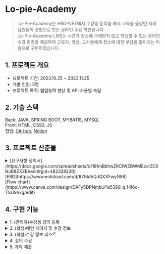 # Lo-pie-Academy
>Lo-Pie-Academy는 HRD-NET에서 수강생 등록을 해서 교육을 들었던 저희 팀원들의 경험으로 만든 온라인 수강 학원입니다.<br>
Lo-Pie-Academy LMS는 시간과 장소에 구애받지 않고 학습할 수 있는 온라인 수강 환경을 제공하여 근로자, 학생, 교사들에게 장소에 대한 부담을 줄이자는 마음으로 구현하였습니다.

## 1. 프로젝트 개요
* 프로젝트 기간: 2023.10.25 ~ 2023.11.25   
* 개발 인원:  5명
* 프로젝트 목적: 협업능력 향상 및 API 사용법 숙달

## 2. 기술 스택
Back: JAVA, SPRING BOOT, MYBATIS, MYSQL<br>
Front: HTML, CSS3, JS<br>
협업: [Git-hub](https://github.com/Jlostcode/LPuniv), [Notion](https://www.notion.so/Lo-Pie-6af789c9063843fd8fbc2669c6278372)<br>

## 3. 프로젝트 산춘물

<details>
<summary>[요구사항 정의서](https://docs.google.com/spreadsheets/d/18fmBbhwZKClWZBWMEcxrZC0NJB8ZXZBi/edit#gid=482328230)</summary>
<div markdown="1">
<img src="https://github.com/Hong5743/Lo-pie-Academy/assets/136396772/6a74ecb6-8845-4c6e-ac67-eb08af8d02e2" width="600" height="400" alt="요구사항 정의서"/>
</div>
</details>
[ERD](https://www.erdcloud.com/d/87t6dhQJQXXFwyN98)
<br>
[Flow chart](https://www.canva.com/design/DAFy5DPNmbU/1s5399_q_14I6c-TSU9hxg/edit)
<div markdown="1">

## 4. 구현 기능

<details>
<summary>1. (관리자)수강생 강의 등록</summary><br>
 <img src="https://github.com/Hong5743/Lo-pie-Academy/assets/136396772/133327b0-e66d-4c4d-9e06-fef3072954a6" width="600" height="400" alt="메인 페이지 및 수강 정보"/>

프로젝트의 수강생 명단과 수강 정보를 HRD-NET에서 엑셀 파일로 받는다고 가정을 하고 진행하였기에,<br>
Lo-Pie-Academy에서 진행되는 수강 신청은 관리자만의 기능이 되었습니다.<br>

```
//Controller 코드
 @PostMapping("/stuList")
    public String uploadStu(@RequestParam(value = "stud_no[]") List<Integer> stud_no,
                            @RequestParam(value = "occ_NO[]") List<Integer> occ_NO) {
        System.out.println("stud_no : " + stud_no);
        System.out.println("occ_NO : " + occ_NO);
        for (Integer stu : stud_no) {
            for (Integer integer : occ_NO) {
                StudentLecDto studentLecDto = studentLecService.selectClass(stu, integer);
                System.out.println("studentLecDto========================"+studentLecDto);
                if (studentLecDto == null) {
                    studentLecService.insertClass(stu, integer);
                } else {
                    stud_no = null;
                    occ_NO = null;
                    return "null";
                }
            }
        }
        return "redirect:/stuLec/stuList";
    }
```
처음 리스트 형식으로 체크박스의 값을 받지 않았을 때에는 다중 선택을 하면 오류가 발생하여, 체크박스 선택 시 리스트 형식으로 데이터를 받아와 다중 선택 기능 구현하였습니다.

</details>
<details>
<summary>2. (학생)메인 페이지 및 수강 정보</summary>
<img src="https://github.com/Hong5743/Lo-pie-Academy/assets/136396772/5800f752-38ab-4bb2-976e-5cc31336019e" width="600" height="400" alt="메인 페이지 및 수강 정보"/>
 <br>
 
```
@GetMapping("/lecInfo")
    public String getLecInfo(Model model, HttpSession session) {
        AuthInfo authInfo = (AuthInfo) session.getAttribute("authInfo");
        int stud_no = authInfo.getUser_no();
        List<LecDto> listenLecDtos = lecInfoService.listenLecList(stud_no);
        model.addAttribute("listenLecDtos", listenLecDtos);
        return "minho/listenLec/lecInfo";
    }
```
로그인이 성공하게 되면 세션에 저장되는 사용자 번호를 토대로 DB 에서 해당 수강생이 듣는 강의들을 리스트 형식으로 가져오게 하였습니다.
</details>

<details>
 <summary>3. (학생)수강 정보 리스트</summary>
 <img src="https://github.com/Hong5743/Lo-pie-Academy/assets/136396772/abab3cba-2ffe-41fd-acc0-5b47d0730cfa" width="600" height="400" alt="메인 페이지 및 수강 정보"/>
 
```
 @GetMapping("/lecList")
    public String getLecList(Model model, @RequestParam("occ_NO") int occ_NO,
                             HttpSession session) {
        List<LecListDto> lectList = lectListService.selectLecList(occ_NO);
        model.addAttribute("lectList", lectList);
        AuthInfo authInfo = (AuthInfo) session.getAttribute("authInfo");
        int stud_no = authInfo.getUser_no();
        int countCcimNo = listenLecDao.countCcimNo(occ_NO);
        int countSchsOcs = listenLecDao.countSchsOcs(stud_no, occ_NO);
        Double stud_pg = (double) ((100/countCcimNo) * countSchsOcs);
        lecVideoService.updateStudPg(stud_pg, stud_no, occ_NO);
        LecDto lecDto = lecVideoService.selectOneClass(stud_no, occ_NO);
        if (lecDto.getStud_pg() >= 80) {
            lecVideoService.updateStudSt(stud_no, occ_NO, stud_pg);
        }
        return "minho/listenLec/lecList";
    }
```
         
이전 수강 정보 페이지에서 수강하러 가기를 클릭 시 이 페이지로 이동하게 되며 챕터 개수와 수강 완료한 강의를 select 하고 백분율을 계산하여 진도율 자동 업데이트합니다, 진도율이 80%가 넘어가 수료 가능이라고 DB에 업데이트가 되도록 하여 학생 스스로도 진도율을 확인할 수 있게 구현하였습니다.
</details>
<details>
 <summary>4. 강의 수강</summary>
 <img src="https://github.com/Hong5743/Lo-pie-Academy/assets/136396772/29c15d46-c1f4-4cd0-9b66-fea511e88e48" width="600" height="400" alt="메인 페이지 및 수강 정보"/>

```
// YouTube API 키
 const apiKey = 'AIzaSyArivYMriACjf4a5097KcqUOJLmAuFi0cw';

// YouTube 동영상 ID
const CCIM_videoID = document.getElementById('board_wrap_videoId').getAttribute('videoId');
console.log(CCIM_videoID);

// 동영상 플레이어 변수
let player;

// 마지막으로 기록된 시간
let schs_fnpo = document.querySelector("#board_wrap_fnpo").getAttribute("schsFnpo");

//영상의 총 재생시간 변수
let schs_endpo = document.querySelector("#board_wrap_endpo").getAttribute("schsEnpo");

let ccim_NO = document.querySelector("#board_wrap_ccim_NO").getAttribute("ccimNo");
let occ_NO = document.querySelector("#board_wrap_occ_NO").getAttribute("occNo");

function onYouTubeIframeAPIReady() {
    player = new YT.Player('youtubeVideo', {
        height: '500',
        width: '850',
        videoId: CCIM_videoID,
        events: {
            'onReady': onPlayerReady,
            'onStateChange': onPlayerStateChange,
            'onPlayerPlaybackRateChange': onPlayerPlaybackRateChange
        }
    });
}

//마지막 재생위치에서로 이동해서 플레이
function onPlayerReady(event) {
    event.target.playVideo(); // 플레이어 재생
    player.seekTo(schs_fnpo); // 마지막으로 이동
    RUN_TM = event.target.getDuration(); //재생시간 총 시간에서 5초를 뺌
    schs_endpo = event.target.getDuration(); // 영상의 총 재생 시간을 가져옴
}

// 일정시간간격 반복할 함수(저장용)
let recordInterval;
let finishInterval;

function onPlayerStateChange(event) {
    if (event.data === YT.PlayerState.PLAYING) {
        if (player.getCurrentTime() < schs_fnpo) {
            clearInterval(recordInterval);
        }

        if (event.target.getCurrentTime() > Number(schs_fnpo) + 1) {
            event.target.seekTo(schs_fnpo);
        }

        if (event.target.getCurrentTime() >= RUN_TM) {
            player.pauseVideo();
            player.seekTo(schs_fnpo);
        }
        if (recordInterval) clearInterval(recordInterval);
        if (finishInterval) clearInterval(finishInterval);

        finishPosition();
        finishInterval = setInterval(finishPosition, 1000);

        //5초마다 MAX_POSI와 현재 시간을 저장한다
        if (player.getCurrentTime() > schs_fnpo) {
            recordInterval = setInterval(updatePosition, 5000);
        }
    }

    //일시정지중에는 반복을 멈춘다
    //일시정지한 시간을 기록한다
    if (event.data === YT.PlayerState.PAUSED) {
        clearInterval(recordInterval);
        clearInterval(finishInterval);
        if (recordInterval >= schs_fnpo + 5) {
            if (event.target.getCurrentTime() <= schs_fnpo + 5) {
                updatePosition();
            }
        }
    }
    if (event.data === YT.PlayerState.ENDED) {
        event.target.seekTo(event.target.getDuration() - 1);
        event.target.pauseVideo();
    }

}

// requestPost 함수 정의, 데이터값을 post로 넘기기
function requestPost(schs_fnpo, schs_endpo) {
    schs_fnpo = Math.floor(player.getCurrentTime());
    schs_endpo = Math.floor(player.getDuration());
    ccim_NO = document.querySelector("#board_wrap_ccim_NO").getAttribute("ccimNo");
    occ_NO = document.querySelector("#board_wrap_occ_NO").getAttribute("occNo");
    //해당하는 서버 엔드포인트 URL
    if (schs_fnpo > document.querySelector("#board_wrap_fnpo").getAttribute("schsFnpo")) {
        const url = `/listenLec/savePo?ccim_NO=${ccim_NO}&occ_NO=${occ_NO}&schs_fnpo=${schs_fnpo}&schs_endpo=${schs_endpo}`;
        const data = {
            schs_fnpo: schs_fnpo,
            schs_endpo: schs_endpo
        }
        fetch(url, {
            method: 'POST',
            headers: {
                'Content-Type': 'application/json' // 데이터 형식 지정
            },
            body: JSON.stringify(data) // 객체를 JSON 문자열로 변환하여 전송
        })
            .then(response => // 특정 URL로 리다이렉트
                window.location.href = "/listenLec/lecList?occ_NO=" + occ_NO // 원하는 URL로 바꿔주세요
            ) // 응답을 JSON 형식으로 파싱
            .then(data => console.log('Watch time successfully sent to the server:', data)) // 처리된 데이터를 콘솔에 출력
            .catch(error => console.error('Error:', error)); // 오류 처리
    } else {
        window.location.href = "/listenLec/lecList?occ_NO=" + occ_NO;
    }
}

//시간기록
function updatePosition() {
    schs_fnpo = Math.floor(player.getCurrentTime());
    schs_endpo = schs_endpo > schs_fnpo ? schs_endpo : schs_fnpo; // 두개 변수 비교해서 참일시, 거짓일시 리턴 값
}

//영상 끝나기 x초전에 정지 (마지막 추천영상 안뜨기 위한 함수)
function finishPosition() {
    if (Math.floor(player.getCurrentTime()) >= RUN_TM) {
        player.pauseVideo();
    }
}

//재생속도가 변경될 때 1을 초과하면 1로 변경 (재생속도 빠른배속은 막는 함수)
function onPlayerPlaybackRateChange(event) {
    if (event.target.getPlaybackRate() > 1) {
        event.target.setPlaybackRate(1);
    }
}
```

유튜브 Iframe API의 'onYouTubeIframeAPIReady' 함수를 사용하여 사용하여 유튜브 영상 ID로 유튜브에 등록한 강의를 불러오게 하는 ‘onReady’ 이벤트와 영상 시간 제어를 돕는 ‘onStateChange’ 이벤트 영상의 배속 제어를 위한 ‘onPlayerPlaybackRateChange’ 이벤트, 3가지 이벤트를 설정하였습니다.
<br>
<br>
onStateChange 함수에서는 5초마다 영상의 재생 시간을 기록하는 함수를 설정하였고 영상을 앞으로 돌려도 저장된 시간으로 되돌아가게 설정하였으며 일시정지를 하였을 시 5초마다 반복되는 기록이 멈추게 되며 일시 정지한 시간이 저장됩니다.
<br>
<br>
수강 종료 버튼을 누르게 되면 requestPost 함수를 실행하여 저장할 데이터를 JavaScript를 통해 controller에 전송 후 영상 총 시간과 영상이 마지막으로 저장된 시간이 DB에 데이터가 업데이트 되게 설정하였습니다. 

```
//재생 시간 저장
    @ResponseBody
    @PostMapping(value = "/savePo", produces =  "application/json")
    public String postSaveFnpo(Model model,HttpSession session, @RequestParam("ccim_NO") int ccim_NO,
                             @RequestParam("occ_NO") int occ_NO, @RequestParam(value = "schs_fnpo") int schs_fnpo,
                             @RequestParam(value = "schs_endpo") int schs_endpo) {
        AuthInfo authInfo = (AuthInfo) session.getAttribute("authInfo");
        int stud_no = authInfo.getUser_no();
        LecVideoDto lecVideoDto = lecVideoService.selectLecVideo(ccim_NO, occ_NO);
        model.addAttribute("lecVideo", lecVideoDto);
        model.addAttribute("ccim_NO", ccim_NO);
        model.addAttribute("occ_NO", occ_NO);
        SchsDto schsDto = lecVideoService.selectSchs(stud_no, occ_NO, ccim_NO);
        System.out.println(schsDto);
        model.addAttribute("schsDto", schsDto);
        if (schsDto != null){
            lecVideoService.updatePo(stud_no, occ_NO, ccim_NO, schs_fnpo, schs_endpo);
            if (schsDto.getSchs_fnpo() >= schsDto.getSchs_endpo() - 5){
                int schs_ocs = 1;
                lecVideoService.updateOcs(stud_no, occ_NO, ccim_NO, schs_ocs);
            }
        }
        return "redirect:/listenLec/lecList?occ_NO="+occ_NO;
    }
```

</details>
<details>
 <summary>5. 과제 제출</summary>
Spring boot의 내장된 MultipartFile을 이용하여 파일을 첨부하면 저장될 디렉토리 설정해 주었으며 파일이 보여질 이름을 UUID로 설정하였습니다.

```
@Service
public class FileServiceMH {
    @Autowired
    FileDaoMH fileDaoMH;
    
    private static final String path = System.getProperty("user.dir") + "\\src\\main\\resources\\static\\minho\\files\\";//저장될 디렉토리 생성및 설정

    public void insertFile(MultipartFile file, int submit_no) throws IOException {
        if (file != null && !file.isEmpty()) {
            // 파일 처리 로직을 구현합니다.
            // 예를 들어, 파일을 저장하거나 데이터베이스에 연동하는 등의 작업을 수행합니다.
            FileDtoMH fileDtoMH = new FileDtoMH();
            UUID uuid = UUID.randomUUID();
            String fileoriginname = file.getOriginalFilename();
            String filename = uuid + "_" + file.getOriginalFilename();
            int filesize = (int) file.getSize();
            File savefile = new File(path, filename);
            file.transferTo(savefile);//세이브 파일 경로에 저장하라는 명령어

            fileDtoMH.setSubmit_no(submit_no);
            fileDtoMH.setFile_uuid(filename);
            fileDtoMH.setFile_path(path + filename);
            fileDtoMH.setFile_nm(fileoriginname);
            fileDtoMH.setFile_cp(filesize);

            fileDaoMH.insertFile(fileDtoMH);
        }
    }
```

Spring boot MultipartFile을 List 형식으로 받아 다중 파일 첨부가 가능하게 구현하였으며, 과제의 파일을 첨부하지 않는 것을 대비해 파일을 첨부하지 않으면 빈 리스트로 초기화하여 파일을 첨부하지 않아도 과제가 제출되는 로직을 컨트롤러에 사용하였으며 드롭존의 사용을 위해 JavaScript를 사용하였습니다.

```
//Controller
@PostMapping("/send")
    public String postSubmit(@RequestParam(name = "files", required = false) List<MultipartFile> files,
                             @RequestParam("stud_no") int stud_no, @RequestParam("occ_no") int occ_no,
                             @RequestParam("amc_no") int amc_no, @RequestParam("submit_ct") String submit_ct
    ) throws IOException {
        try {
            if (files == null) {
                files = Collections.emptyList();//파일이 전송되지 않은 경우 빈 리스트로 초기화
            }
            SubmitDto submitDto = new SubmitDto();
            submitDto.setStud_no(stud_no);
            submitDto.setOcc_NO(occ_no);
            submitDto.setAmc_no(amc_no);
            submitDto.setSubmit_ct(submit_ct);
            submitService.insertSubmit(submitDto);

            for (MultipartFile file : files) {
                if (!file.isEmpty()) {
                    int submit_no = submitService.selectSubmit();
                    fileServiceMH.insertFile(file, submit_no);
                }
            }
            return "redirect:/amc/amcView?amc_no=" + amc_no;
        } catch (NullPointerException e) {
            return "errorPage";
        }
    }
```

```
Dropzone.autoDiscover = false;


$(document).ready(function () {

    // Dropzone 설정
    var dropzone = new Dropzone("#dropzoneForm", {
        url: "/submit/send",
        method: "post",
        autoProcessQueue: false, // 자동으로 보내기. true : 파일 업로드 되자마자 서버로 요청, false : 서버에는 올라가지 않은 상태.
        paramName: "files",  // 파일 파라미터 이름
        uploadMultiple: true,  // 다중 파일 업로드 활성화
        maxFiles: 5,  // 최대 업로드 파일 수
        maxFilesize: 5,  // 최대 파일 크기 (MB)
        parallelUploads: 5,  // 병렬 업로드 수
        dictDefaultMessage: "파일을 여기에 드래그하세요 또는 클릭하세요. 최대 파일 갯수 : 5개",  // 기본 메시지
        dictRemoveFile: "파일 삭제",  // 파일 삭제 버튼 텍스트
        addRemoveLinks: true,  // 파일 추가/삭제 링크 표시 여부
        dictMaxFilesExceeded: "더 이상 파일을 업로드할 수 없습니다.",  // 최대 파일 개수 초과 시 메시지
        init: function () {
            this.on("maxfilesexceeded", function (file) {
                // 최대 파일 업로드 개수 초과 시 동작
                showAlert("최대 5개까지만 업로드 가능합니다.");
                this.removeFile(file); // 초과된 파일 제거
            });
            this.on("complete", function (file) {
                // 업로드가 완료된 후의 동작
                if (this.getUploadingFiles().length === 0 && this.getQueuedFiles().length === 0) {
                    // 모든 파일 업로드가 완료되었을 때, 추가 동작을 수행하거나 폼 제출 등
                    this.removeAllFiles(); // 모든 파일 제거
                }
            });
        }
    });
// Dropzone의 파일 업로드와 관련된 이벤트 핸들러 등록
    dropzone.on("sending", function (file, xhr, formData) {
        // 파일이 업로드되기 전의 동작
        // 추가적인 데이터를 formData에 추가할 수 있음
        if (!formData.has("occ_no")) {
            formData.append("occ_no", document.getElementsByName("occ_no")[0].value);
        }
        if (!formData.has("stud_no")) {
            formData.append("stud_no", document.getElementsByName("stud_no")[0].value);
        }
        if (!formData.has("amc_no")) {
            formData.append("amc_no", document.getElementsByName("amc_no")[0].value);
        }
        if (!formData.has("submit_ct")) {
            formData.append("submit_ct", document.getElementsByName("submit_ct")[0].value);
        }
        formData.append("files", file);

    });
    dropzone.on("success", function (file, response) {
        // 업로드가 완료된 후의 동작
        // 서버에서 전달받은 응답(response)를 확인하여 추가 동작 수행 가능
        console.log("테스트 확인 입니다.");
        // 폼을 서버에 제출
        $("#insert_form").submit();
        window.location.href = '/amc/amcView' + '?amc_no=' + document.getElementsByName("amc_no")[0].value;
    });
// 기타 Dropzone 이벤트 등록 가능
    $("#insert_form").submit(function (event) {
        event.preventDefault();
        event.stopPropagation();
        dropzone.processQueue(); // Dropzone에 파일 업로드 수행
    });
});

function submitAmfi() {
    let dropzone = Dropzone.forElement("#dropzoneForm");
    let form = document.querySelector('form');

    if (dropzone.getQueuedFiles().length === 0) {
        // 파일이 없는 경우
        Swal.fire({
            title: "파일이 없습니다.",
            text: "등록된 파일이 없습니다. 과제만 등록하시겠습니까?",
            icon: "info",
            showCancelButton: true,
            confirmButtonText: "예",
            cancelButtonText: "아니오"
        }).then((result) => {
            if (result.isConfirmed) {
                // 확인을 눌렀을 때의 동작 (예를 들어, 과제 등록)
                console.log("과제 등록");
                if (checkNullAmc()) {
                    form.submit();
                    // 여기에 추가적인 동작을 추가하십시오.
                }
            } else {
                // 아니오를 눌렀을 때의 동작 (예를 들어, 다른 동작 수행)
                console.log("사용자가 아니오를 선택했습니다.");
            }
        });
    } else {
        // 파일이 있는 경우
        Swal.fire({
            title: "파일이 등록되었습니다.",
            text: "파일이 등록되어 있습니다. 과제 등록하시겠습니까?",
            icon: "info",
            showCancelButton: true,
            confirmButtonText: "예",
            cancelButtonText: "아니오"
        }).then((result) => {
            if (result.isConfirmed) {
                // 확인을 눌렀을 때의 동작 (예를 들어, 과제 등록)
                if (checkNullAmc()) {
                    dropzone.processQueue();
                    // 여기에 추가적인 동작을 추가하십시오.
                }
                console.log("과제 등록");
                // 여기에 추가적인 동작을 추가하십시오.
            } else {
                // 아니오를 눌렀을 때의 동작 (예를 들어, 다른 동작 수행)
                console.log("사용자가 아니오를 선택했습니다.");
            }
        });
    }
}

function showAlert(message) {
    Swal.fire({
        icon: 'warning',
        iconColor: '#12192c',
        title: '알림',
        text: message,
        confirmButtonColor: '#3085d6',
        confirmButtonText: '확인'
    });
}
```

</details>
